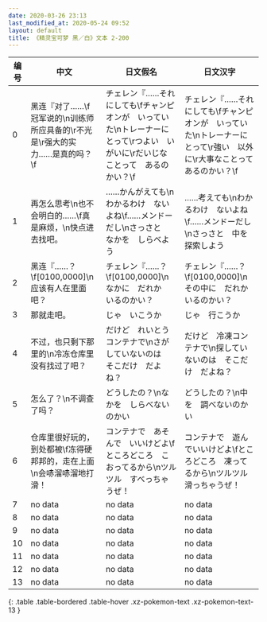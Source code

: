 ```yaml
---
date: 2020-03-26 23:13
last_modified_at: 2020-05-24 09:52
layout: default
title: 《精灵宝可梦 黑／白》文本 2-200
---
```

| 编号 | 中文 | 日文假名 | 日文汉字 |
| ---- | ---- | ---- | --- |
| 0 | 黑连『对了……\f冠军说的\n训练师所应具备的\r不光是\r强大的实力……是真的吗？\f | チェレン『……それにしても\fチャンピオンが　いっていた\nトレーナーにとって\rつよい　いがいに\rだいじな　ことって　あるのかい？\f | チェレン『……それにしても\fチャンピオンが　いっていた\nトレーナーにとって\r強い　以外に\r大事なことって　あるのかい？\f |
| 1 | 再怎么思考\n也不会明白的……\f真是麻烦，\n快点进去找吧。 | ……かんがえても\nわかるわけ　ないよね\f……メンドーだし\nさっさと　なかを　しらべよう | ……考えても\nわかるわけ　ないよね\f……メンドーだし\nさっさと　中を　探索しよう |
| 2 | 黑连『……？\f[0100,0000]\n应该有人在里面吧？ | チェレン『……？\f[0100,0000]\nなかに　だれか　いるのかい？ | チェレン『……？\f[0100,0000]\nその中に　だれか　いるのかい？ |
| 3 | 那就走吧。 | じゃ　いこうか | じゃ　行こうか |
| 4 | 不过，也只剩下那里的\n冷冻仓库里没有找过了吧？ | だけど　れいとうコンテナで\nさがしていないのは　そこだけ　だよね？ | だけど　冷凍コンテナで\n探していないのは　そこだけ　だよね？ |
| 5 | 怎么了？\n不调查了吗？ | どうしたの？\nなかを　しらべないのかい | どうしたの？\n中を　調べないのかい |
| 6 | 仓库里很好玩的，到处都被\f冻得硬邦邦的，走在上面\n会哧溜哧溜地打滑！ | コンテナで　あそんで　いいけどよ\fところどころ　こおってるから\nツルツル　すべっちゃうぜ！ | コンテナで　遊んでいいけどよ\fところどころ　凍ってるから\nツルツル　滑っちゃうぜ！ |
| 7 | no data | no data | no data |
| 8 | no data | no data | no data |
| 9 | no data | no data | no data |
| 10 | no data | no data | no data |
| 11 | no data | no data | no data |
| 12 | no data | no data | no data |
| 13 | no data | no data | no data |
{: .table .table-bordered .table-hover .xz-pokemon-text .xz-pokemon-text-13 }